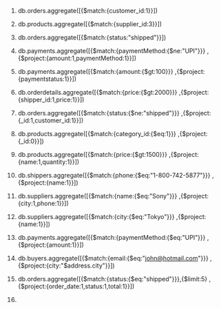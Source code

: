 1. db.orders.aggregate([{$match:{customer_id:1}}])

2. db.products.aggregate([{$match:{supplier_id:3}}])

3. db.orders.aggregate([{$match:{status:"shipped"}}])

4. db.payments.aggregate([{$match:{paymentMethod:{$ne:"UPI"}}} ,{$project:{amount:1,paymentMethod:1}}])

5.  db.payments.aggregate([{$match:{amount:{$gt:100}}} ,{$project:{paymentstatus:1}}])

6.  db.orderdetails.aggregate([{$match:{price:{$gt:2000}}} ,{$project:{shipper_id:1,price:1}}])

7. db.orders.aggregate([{$match:{status:{$ne:"shipped"}}} ,{$project:{_id:1,customer_id:1}}])

8. db.products.aggregate([{$match:{category_id:{$eq:1}}} ,{$project:{_id:0}}])

9. db.products.aggregate([{$match:{price:{$gt:1500}}} ,{$project:{name:1,quantity:1}}])

10. db.shippers.aggregate([{$match:{phone:{$eq:"1-800-742-5877"}}} ,{$project:{name:1}}])

11. db.suppliers.aggregate([{$match:{name:{$eq:"Sony"}}} ,{$project:{city:1,phone:1}}])

12. db.suppliers.aggregate([{$match:{city:{$eq:"Tokyo"}}} ,{$project:{name:1}}])

13. db.payments.aggregate([{$match:{paymentMethod:{$eq:"UPI"}}} ,{$project:{amount:1}}])

14. db.buyers.aggregate([{$match:{email:{$eq:"john@hotmail.com"}}} ,{$project:{city:"$address.city"}}])

15. db.orders.aggregate([{$match:{status:{$eq:"shipped"}}},{$limit:5} ,{$project:{order_date:1,status:1,total:1}}])

16. 
